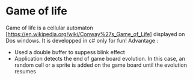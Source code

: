 # Game of life
Game of life is a cellular automaton [https://en.wikipedia.org/wiki/Conway%27s_Game_of_Life] displayed on Dos windows. 
It is developped in c# only for fun! 
Advantage :
- Used a double buffer to suppess blink effect
- Application detects the end of game board evolution. In this case, an random cell or a sprite is added on the game board until the evolution resumes
